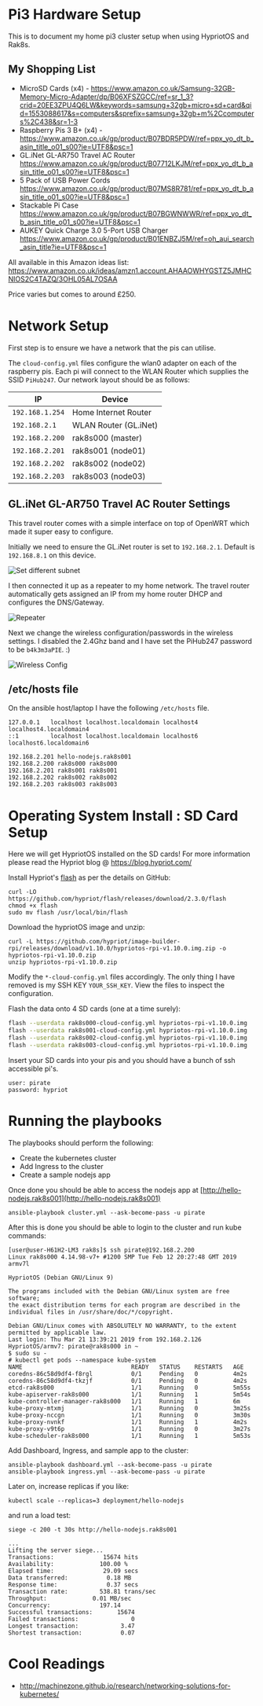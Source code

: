 # Pi3 Hardware Setup

This is to document my home pi3 cluster setup when using HypriotOS and Rak8s.

## My Shopping List

- MicroSD Cards (x4) - https://www.amazon.co.uk/Samsung-32GB-Memory-Micro-Adapter/dp/B06XFSZGCC/ref=sr_1_3?crid=20EE3ZPU4Q6LW&keywords=samsung+32gb+micro+sd+card&qid=1553088617&s=computers&sprefix=samsung+32gb+m%2Ccomputers%2C438&sr=1-3
- Raspberry Pis 3 B+ (x4) - https://www.amazon.co.uk/gp/product/B07BDR5PDW/ref=ppx_yo_dt_b_asin_title_o01_s00?ie=UTF8&psc=1
- GL.iNet GL-AR750 Travel AC Router https://www.amazon.co.uk/gp/product/B07712LKJM/ref=ppx_yo_dt_b_asin_title_o01_s00?ie=UTF8&psc=1
- 5 Pack of USB Power Cords https://www.amazon.co.uk/gp/product/B07MS8R781/ref=ppx_yo_dt_b_asin_title_o01_s00?ie=UTF8&psc=1
- Stackable Pi Case https://www.amazon.co.uk/gp/product/B07BGWNWWR/ref=ppx_yo_dt_b_asin_title_o01_s00?ie=UTF8&psc=1
- AUKEY Quick Charge 3.0 5-Port USB Charger https://www.amazon.co.uk/gp/product/B01ENBZJ5M/ref=oh_aui_search_asin_title?ie=UTF8&psc=1

All available in this Amazon ideas list: https://www.amazon.co.uk/ideas/amzn1.account.AHAAOWHYGSTZ5JMHCNIOS2C4TAZQ/3OHL05AL7OSAA

Price varies but comes to around £250.

# Network Setup

First step is to ensure we have a network that the pis can utilise.

The `cloud-config.yml` files configure the wlan0 adapter on each of the raspberry pis.  Each pi will connect to the WLAN Router which supplies the SSID `PiHub247`. Our network layout should be as follows:

| IP                                   | Device              |
| ------------------------------------ | ---------------     |
| `192.168.1.254`                      | Home Internet Router |
| `192.168.2.1`                        | WLAN Router (GL.iNet)|
| `192.168.2.200`                      | rak8s000 (master)   |
| `192.168.2.201`                      | rak8s001 (node01)   |
| `192.168.2.202`                      | rak8s002 (node02)   |
| `192.168.2.203`                      | rak8s003 (node03)   |


## GL.iNet GL-AR750 Travel AC Router Settings

This travel router comes with a simple interface on top of OpenWRT which made it super easy to configure.

Initially we need to ensure the GL.iNet router is set to `192.168.2.1`.  Default is `192.168.8.1` on this device.

![Set different subnet](./img/glinet-lan-ip.png)

I then connected it up as a repeater to my home network.  The travel router automatically gets assigned an IP from my home router DHCP and configures the DNS/Gateway.

![Repeater](./img/glinet-repeater-client.png)

Next we change the wireless configuration/passwords in the wireless settings.  I disabled the 2.4Ghz band and I have set the PiHub247 password to be `b4k3m3aPIE`. :)

![Wireless Config](./img/glinet-wireless-config.png)


## /etc/hosts file

On the ansible host/laptop I have the following `/etc/hosts` file.

```
127.0.0.1   localhost localhost.localdomain localhost4 localhost4.localdomain4
::1         localhost localhost.localdomain localhost6 localhost6.localdomain6

192.168.2.201 hello-nodejs.rak8s001
192.168.2.200 rak8s000 rak8s000
192.168.2.201 rak8s001 rak8s001
192.168.2.202 rak8s002 rak8s002
192.168.2.203 rak8s003 rak8s003
```

# Operating System Install : SD Card Setup

Here we will get HypriotOS installed on the SD cards!  For more information please read the Hypriot blog @  https://blog.hypriot.com/

Install Hypriot's [flash](https://github.com/hypriot/flash) as per the details on GitHub:
```
curl -LO https://github.com/hypriot/flash/releases/download/2.3.0/flash
chmod +x flash
sudo mv flash /usr/local/bin/flash
```

Download the hypriotOS image and unzip:

```
curl -L https://github.com/hypriot/image-builder-rpi/releases/download/v1.10.0/hypriotos-rpi-v1.10.0.img.zip -o hypriotos-rpi-v1.10.0.zip
unzip hypriotos-rpi-v1.10.0.zip
```

Modify the `*-cloud-config.yml` files accordingly.  The only thing I have removed is my SSH KEY `YOUR_SSH_KEY`.  View the files to inspect the configuration.

Flash the data onto 4 SD cards (one at a time surely):

```bash
flash --userdata rak8s000-cloud-config.yml hypriotos-rpi-v1.10.0.img
flash --userdata rak8s001-cloud-config.yml hypriotos-rpi-v1.10.0.img
flash --userdata rak8s002-cloud-config.yml hypriotos-rpi-v1.10.0.img
flash --userdata rak8s003-cloud-config.yml hypriotos-rpi-v1.10.0.img
```

Insert your SD cards into your pis and you should have a bunch of ssh accessible pi's.

```
user: pirate
password: hypriot
```

# Running the playbooks

The playbooks should perform the following:

- Create the kubernetes cluster
- Add Ingress to the cluster
- Create a sample nodejs app

Once done you should be able to access the nodejs app at [http://hello-nodejs.rak8s001](http://hello-nodejs.rak8s001)

```
ansible-playbook cluster.yml --ask-become-pass -u pirate
```

After this is done you should be able to login to the cluster and run kube commands:

```
[user@user-H61H2-LM3 rak8s]$ ssh pirate@192.168.2.200
Linux rak8s000 4.14.98-v7+ #1200 SMP Tue Feb 12 20:27:48 GMT 2019 armv7l

HypriotOS (Debian GNU/Linux 9)

The programs included with the Debian GNU/Linux system are free software;
the exact distribution terms for each program are described in the
individual files in /usr/share/doc/*/copyright.

Debian GNU/Linux comes with ABSOLUTELY NO WARRANTY, to the extent
permitted by applicable law.
Last login: Thu Mar 21 13:39:21 2019 from 192.168.2.126
HypriotOS/armv7: pirate@rak8s000 in ~
$ sudo su -
# kubectl get pods --namespace kube-system
NAME                               READY   STATUS    RESTARTS   AGE
coredns-86c58d9df4-f8rgl           0/1     Pending   0          4m2s
coredns-86c58d9df4-tkzjf           0/1     Pending   0          4m2s
etcd-rak8s000                      1/1     Running   0          5m55s
kube-apiserver-rak8s000            1/1     Running   1          5m54s
kube-controller-manager-rak8s000   1/1     Running   1          6m
kube-proxy-mtxmj                   1/1     Running   0          3m25s
kube-proxy-nccgn                   1/1     Running   0          3m30s
kube-proxy-nvnkf                   1/1     Running   1          4m2s
kube-proxy-v9t6p                   1/1     Running   0          3m27s
kube-scheduler-rak8s000            1/1     Running   1          5m53s

```

Add Dashboard, Ingress, and sample app to the cluster:

```
ansible-playbook dashboard.yml --ask-become-pass -u pirate
ansible-playbook ingress.yml --ask-become-pass -u pirate

```

Later on, increase replicas if you like:

```
kubectl scale --replicas=3 deployment/hello-nodejs
```

and run a load test:

```
siege -c 200 -t 30s http://hello-nodejs.rak8s001

...
Lifting the server siege...
Transactions:		       15674 hits
Availability:		      100.00 %
Elapsed time:		       29.09 secs
Data transferred:	        0.18 MB
Response time:		        0.37 secs
Transaction rate:	      538.81 trans/sec
Throughput:		        0.01 MB/sec
Concurrency:		      197.14
Successful transactions:       15674
Failed transactions:	           0
Longest transaction:	        3.47
Shortest transaction:	        0.07

```


# Cool Readings

- http://machinezone.github.io/research/networking-solutions-for-kubernetes/
